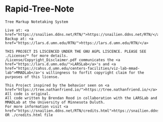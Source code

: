 # Rapid-Tree-Note
    Tree Markup Notetaking System

    Live at: <a href="https://snailien.ddns.net/RTN/">https://snailien.ddns.net/RTN/</a>
    Backup at: <a href="https://lars.d.umn.edu/RTN/">https://lars.d.umn.edu/RTN/</a>

    THIS PROJECT IS LISCENCED UNDER THE GNU AGPL LISCENCE. PLEASE SEE ./License/* for more details.
    /License/Copyright_Disclaimer.pdf communicates the <a href="https://lars.d.umn.edu/">LARSLab</a>'s and <a href="https://cahss.d.umn.edu/centers-facilities/viz-lab-mmad-lab">MMADLab</a>'s willingness to forfit copyright claim for the purposes of this license.

    This Project inspired by the behavior seen on <a href="https://tree.nathanfriend.io/">https://tree.nathanfriend.io/</a>
    All code is original.
    All code written by Brendan Rood in collaboration with the LARSLab and MMADLab at the University of Minnesota Duluth.
    For more information visit <a href="https://snailien.ddns.net/RTN/credits.html">https://snailien.ddns.net/RTN/credits.html</a> OR ./credits.html file